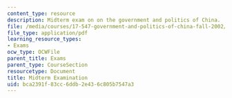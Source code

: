 ```yaml
---
content_type: resource
description: Midterm exam on on the government and politics of China.
file: /media/courses/17-547-government-and-politics-of-china-fall-2002/bca2391f83cc6ddb2e436c805b7547a3_54702_midterm_exam.pdf
file_type: application/pdf
learning_resource_types:
- Exams
ocw_type: OCWFile
parent_title: Exams
parent_type: CourseSection
resourcetype: Document
title: Midterm Examination
uid: bca2391f-83cc-6ddb-2e43-6c805b7547a3
---
```

